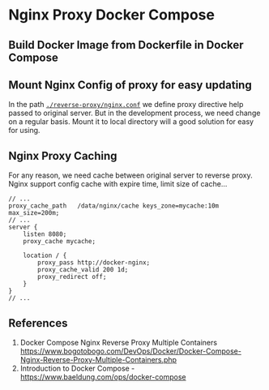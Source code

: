 # Nginx Proxy Docker Compose

## Build Docker Image from Dockerfile in Docker Compose

## Mount Nginx Config of proxy for easy updating

In the path [`./reverse-proxy/nginx.conf`](./reverse-proxy/nginx.conf) we define proxy directive help
passed to original server. But in the development process, we need change on a regular basis. Mount it
to local directory will a good solution for easy for using.

## Nginx Proxy Caching

For any reason, we need cache between original server to reverse proxy. Nginx support config cache with
expire time, limit size of cache...

```code
// ...
proxy_cache_path   /data/nginx/cache keys_zone=mycache:10m max_size=200m;
// ...
server {
    listen 8080;
    proxy_cache mycache;

    location / {
        proxy_pass http://docker-nginx;
        proxy_cache_valid 200 1d;
        proxy_redirect off;
    }
}
// ...
```

## References

1. Docker Compose Nginx Reverse Proxy Multiple Containers <https://www.bogotobogo.com/DevOps/Docker/Docker-Compose-Nginx-Reverse-Proxy-Multiple-Containers.php>
2. Introduction to Docker Compose - <https://www.baeldung.com/ops/docker-compose>
